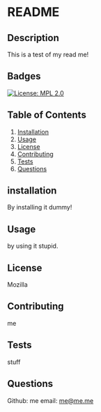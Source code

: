 # README

## Description
    
This is a test of my read me!
    
## Badges
    
[![License: MPL 2.0](https://img.shields.io/badge/License-MPL%202.0-brightgreen.svg)](https://opensource.org/licenses/MPL-2.0)

## Table of Contents
1. [Installation](#installation)
2. [Usage](#usage)
3. [License](#license)
4. [Contributing](#contributing)
5. [Tests](#tests)
6. [Questions](#questions)
    
## installation
    
By installing it dummy!
    
## Usage
    
by using it stupid.
    
## License
    
Mozilla
    
## Contributing
    
me
    
## Tests
    
stuff
    
## Questions

Github: me
email: me@me.me